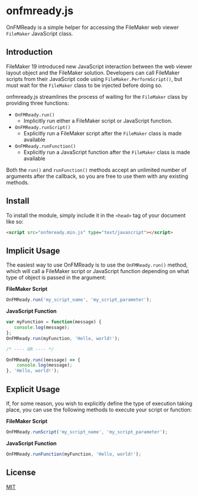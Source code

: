 # onfmready.js
 OnFMReady is a simple helper for accessing the FileMaker web viewer `FileMaker` JavaScript class.
 
## Introduction
 FileMaker 19 introduced new JavaScript interaction between the web viewer layout object and the FileMaker solution. Developers can call FileMaker scripts from their JavaScript code using `FileMaker.PerformScript()`, but must wait for the `FileMaker` class to be injected before doing so.
 
 onfmready.js streamlines the process of waiting for the `FileMaker` class by providing three functions:  
  * `OnFMReady.run()`
    * Implicitly run either a FileMaker script or JavaScript function.
  * `OnFMReady.runScript()`
    * Explicitly run a FileMaker script after the `FileMaker` class is made available
  * `OnFMReady.runFunction()`
    * Explicitly run a JavaScript function after the `FileMaker` class is made available
 
 Both the `run()` and `runFunction()` methods accept an unlimited number of arguments after the callback, so you are free to use them with any existing methods.
    
## Install
 To install the module, simply include it in the `<head>` tag of your document like so:
 ```html
 <script src="onfmready.min.js" type="text/javascript"></script>
 ```

## Implicit Usage
 The easiest way to use OnFMReady is to use the `OnFMReady.run()` method, which will call a FileMaker script or JavaScript function depending on what type of object is passed in the argument:

 **FileMaker Script**
 ```javascript
 OnFMReady.run('my_script_name', 'my_script_parameter');
 ```
  **JavaScript Function**
 ```javascript
 var myFunction = function(message) {
 	console.log(message);
 };
 OnFMReady.run(myFunction, 'Hello, world!');

 /* ---- OR ---- */

 OnFMReady.run((message) => {
     console.log(message);
 }, 'Hello, world!');
 ```

## Explicit Usage
 If, for some reason, you wish to explicitly define the type of execution taking place, you can use the following methods to execute your script or function:
 
 **FileMaker Script**
 ```javascript
 OnFMReady.runScript('my_script_name', 'my_script_parameter');
 ```
 **JavaScript Function**
 ```javascript
 OnFMReady.runFunction(myFunction, 'Hello, world!');
 ```
## License
 [MIT](http://opensource.org/licenses/MIT)